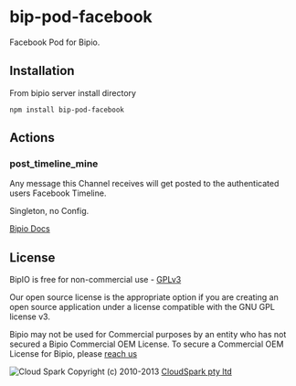 bip-pod-facebook
=======

Facebook Pod for Bipio.  

## Installation

From bipio server install directory

    npm install bip-pod-facebook

## Actions

### post_timeline_mine

Any message this Channel receives will get posted to the authenticated users Facebook Timeline.

Singleton, no Config.

[Bipio Docs](https://bip.io/docs/pods/facebook)

## License

BipIO is free for non-commercial use - [GPLv3](http://www.gnu.org/copyleft/gpl.html)

Our open source license is the appropriate option if you are creating an open source application under a license compatible with the GNU GPL license v3. 

Bipio may not be used for Commercial purposes by an entity who has not secured a Bipio Commercial OEM License.  To secure a Commercial OEM License for Bipio,
please [reach us](mailto:enquiries@cloudspark.com.au)

![Cloud Spark](http://www.cloudspark.com.au/cdn/static/img/cs_logo.png "Cloud Spark - Rapid Web Stacks Built Beautifully")
Copyright (c) 2010-2013  [CloudSpark pty ltd](http://www.cloudspark.com.au)
